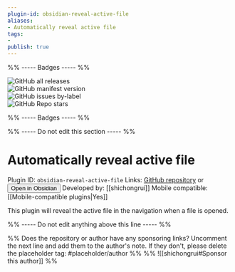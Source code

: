 ```yaml
---
plugin-id: obsidian-reveal-active-file
aliases:
- Automatically reveal active file
tags: 
- 
publish: true
---
```


%% ----- Badges ----- %%

![GitHub all releases](https://img.shields.io/github/downloads/shichongrui/obsidian-reveal-active-file/total?color=573E7A&logo=github&style=for-the-badge)   
![GitHub manifest version](https://img.shields.io/github/manifest-json/v/shichongrui/obsidian-reveal-active-file?color=573E7A&logo=github&style=for-the-badge)   
![GitHub issues by-label](https://img.shields.io/github/issues/shichongrui/obsidian-reveal-active-file/help%20wanted?color=573E7A&logo=github&style=for-the-badge)   
![GitHub Repo stars](https://img.shields.io/github/stars/shichongrui/obsidian-reveal-active-file?color=573E7A&logo=github&style=for-the-badge)

%% ----- Badges ----- %%

%% ----- Do not edit this section ----- %%

# Automatically reveal active file

Plugin ID: `obsidian-reveal-active-file`
Links: [GitHub repository](https://github.com/shichongrui/obsidian-reveal-active-file) or [<button id=HH>Open in Obsidian</button>](obsidian://goto-plugin?id=obsidian-reveal-active-file)
Developed by: [[shichongrui]]
Mobile compatible: [[Mobile-compatible plugins|Yes]]

This plugin will reveal the active file in the navigation when a file is opened.

%% ----- Do not edit anything above this line ----- %% 

%% Does the repository or author have any sponsoring links? Uncomment the next line and add them to the author's note. If they don't, please delete the placeholder tag: #placeholder/author %%
%% ![[shichongrui#Sponsor this author]] %%
